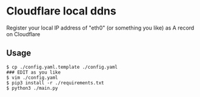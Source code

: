 # Cloudflare local ddns

Register your local IP address of "eth0" (or something you like) as A record on Cloudflare

## Usage

```
$ cp ./config.yaml.template ./config.yaml
### EDIT as you like
$ vim ./config.yaml
$ pip3 install -r ./requirements.txt
$ python3 ./main.py
```
